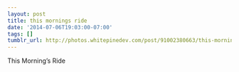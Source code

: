 ```yaml
---
layout: post
title: this mornings ride
date: '2014-07-06T19:03:00-07:00'
tags: []
tumblr_url: http://photos.whitepinedev.com/post/91002380663/this-mornings-ride
---
```

This Morning’s Ride
